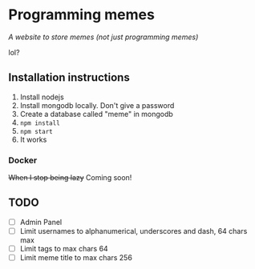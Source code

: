 # Programming memes
*A website to store memes (not just programming memes)*

lol?

## Installation instructions

1. Install nodejs
2. Install mongodb locally. Don't give a password
3. Create a database called "meme" in mongodb 
4. `npm install`
5. `npm start`
6. It works

### Docker
~~When I stop being lazy~~ Coming soon!


## TODO
- [ ] Admin Panel
- [ ] Limit usernames to alphanumerical, underscores and dash, 64 chars max
- [ ] Limit tags to max chars 64
- [ ] Limit meme title to max chars 256